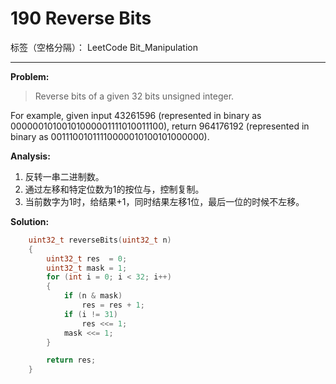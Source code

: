 ﻿# 190 Reverse Bits

标签（空格分隔）： LeetCode Bit_Manipulation

---

**Problem:**
>   Reverse bits of a given 32 bits unsigned integer.
>
For example, given input 43261596 (represented in binary as 00000010100101000001111010011100), return 964176192 (represented in binary as 00111001011110000010100101000000).

**Analysis:**

 1. 反转一串二进制数。
 2. 通过左移和特定位数为1的按位与，控制复制。
 3. 当前数字为1时，给结果+1，同时结果左移1位，最后一位的时候不左移。

**Solution:**
```cpp
	uint32_t reverseBits(uint32_t n)
	{
		uint32_t res  = 0;
		uint32_t mask = 1;
		for (int i = 0; i < 32; i++)
		{
			if (n & mask)
				res = res + 1;
			if (i != 31)
				res <<= 1;
			mask <<= 1;
		}

		return res;
	}
```

